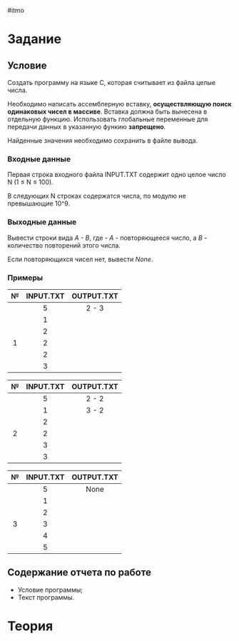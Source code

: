 #itmo
# Задание
## Условие
Создать программу на языке С, которая считывает из файла целые числа.

Необходимо написать ассемблерную вставку, **осуществляющую поиск одинаковых чисел в массиве**. Вставка должна быть вынесена в отдельную функцию. Использовать глобальные переменные для передачи данных в указанную функию **запрещено**.

Найденные значения необходимо сохранить в файле вывода.

### Входные данные
Первая строка входного файла INPUT.TXT содержит одно целое число N (1 ≤ N ≤ 100).

В следующих N строках содержатся числа, по модулю не превышающие 10^9.

### Выходные данные
Вывести строки вида _A - B_, где - _A_ - повторяющееся число, а _B_ - количество повторений этого числа.

Если повторяющихся чисел нет, вывести _None_.

### Примеры

|  №  | INPUT.TXT | OUTPUT.TXT |
| :-: | :-------: | :--------: |
|     |     5     |   2 - 3    |
|     |     1     |            |
|     |     2     |            |
|  1  |     2     |            |
|     |     2     |            |
|     |     3     |            |

|№|INPUT.TXT|OUTPUT.TXT|
|:-:|:-:|:-:|
||5|2 - 2|
||1|3 - 2|
||2||
|2|2||
||3||
||3||

|№|INPUT.TXT|OUTPUT.TXT|
|:-:|:-:|:-:|
||5|None|
||1||
||2||
|3|3||
||4||
||5||

## Содержание отчета по работе
- Условие программы;
- Текст программы.
# Теория
